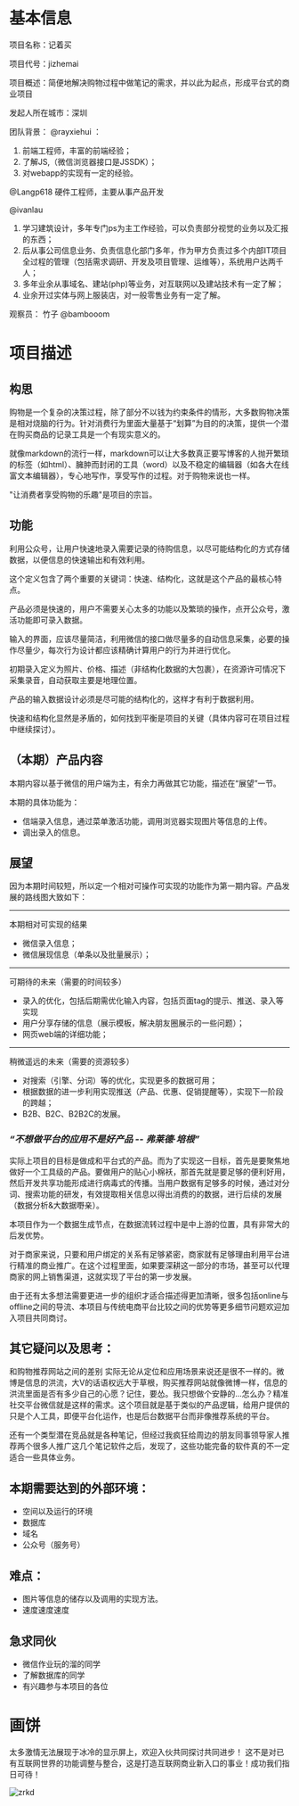 # 基本信息
项目名称：记着买

项目代号：jizhemai

项目概述：简便地解决购物过程中做笔记的需求，并以此为起点，形成平台式的商业项目

发起人所在城市：深圳

团队背景：
@rayxiehui ：
1. 前端工程师，丰富的前端经验；
2. 了解JS,（微信浏览器接口是JSSDK）；
3. 对webapp的实现有一定的经验。

@Langp618
硬件工程师，主要从事产品开发

@ivanlau
1. 学习建筑设计，多年专门ps为主工作经验，可以负责部分视觉的业务以及汇报的东西；
2. 后从事公司信息业务、负责信息化部门多年，作为甲方负责过多个内部IT项目全过程的管理（包括需求调研、开发及项目管理、运维等），系统用户达两千人；
3. 多年业余从事域名、建站(php)等业务，对互联网以及建站技术有一定了解；
4. 业余开过实体与网上服装店，对一般零售业务有一定了解。


观察员：
竹子 @bambooom


# 项目描述

## 构思

购物是一个复杂的决策过程，除了部分不以钱为约束条件的情形，大多数购物决策是相对烧脑的行为。针对消费行为里面大量基于“划算”为目的的决策，提供一个潜在购买商品的记录工具是一个有现实意义的。

就像markdown的流行一样，markdown可以让大多数真正要写博客的人抛开繁琐的标签（如html）、臃肿而封闭的工具（word）以及不稳定的编辑器（如各大在线富文本编辑器），专心地写作，享受写作的过程。对于购物来说也一样。

"让消费者享受购物的乐趣"是项目的宗旨。

## 功能

利用公众号，让用户快速地录入需要记录的待购信息，以尽可能结构化的方式存储数据，以便信息的快速输出和有效利用。

这个定义包含了两个重要的关键词：快速、结构化，这就是这个产品的最核心特点。

产品必须是快速的，用户不需要关心太多的功能以及繁琐的操作，点开公众号，激活功能即可录入数据。

输入的界面，应该尽量简洁，利用微信的接口做尽量多的自动信息采集，必要的操作尽量少，每次行为设计都应该精确计算用户的行为并进行优化。

初期录入定义为照片、价格、描述（非结构化数据的大包裹），在资源许可情况下采集录音，自动获取主要是地理位置。

产品的输入数据设计必须是尽可能的结构化的，这样才有利于数据利用。

快速和结构化显然是矛盾的，如何找到平衡是项目的关键（具体内容可在项目过程中继续探讨）。


## （本期）产品内容

本期内容以基于微信的用户端为主，有余力再做其它功能，描述在“展望”一节。

本期的具体功能为：

- 信端录入信息，通过菜单激活功能，调用浏览器实现图片等信息的上传。
- 调出录入的信息。


## 展望

因为本期时间较短，所以定一个相对可操作可实现的功能作为第一期内容。产品发展的路线图大致如下：


------------------------
本期相对可实现的结果

- 微信录入信息；
- 微信展现信息（单条以及批量展示）；

------------------------
可期待的未来（需要的时间较多）

- 录入的优化，包括后期需优化输入内容，包括页面tag的提示、推送、录入等实现
- 用户分享存储的信息（展示模板，解决朋友圈展示的一些问题）；
- 网页web端的详细功能；

------------------------
稍微遥远的未来（需要的资源较多）

- 对搜索（引擎、分词）等的优化，实现更多的数据可用； 
- 根据数据的进一步利用实现推送（产品、优惠、促销提醒等），实现下一阶段的跨越；
- B2B、B2C、B2B2C的发展。

### *“不想做平台的应用不是好产品 -- 弗莱德·培根”*

实际上项目的目标是做成和平台式的产品。而为了实现这一目标，首先是要聚焦地做好一个工具级的产品。要做用户的贴心小棉袄，那首先就是要足够的便利好用，然后开发共享功能形成进行病毒式的传播。当用户数据有足够多的时候，通过对分词、搜索功能的研发，有效提取相关信息以得出消费的的数据，进行后续的发展（数据分析&大数据嘢亲）。

本项目作为一个数据生成节点，在数据流转过程中是中上游的位置，具有非常大的后发优势。

对于商家来说，只要和用户绑定的关系有足够紧密，商家就有足够理由利用平台进行精准的商业推广。在这个过程里面，如果要深耕这一部分的市场，甚至可以代理商家的网上销售渠道，这就实现了平台的第一步发展。

由于还有太多想法需要更进一步的组织才适合描述得更加清晰，很多包括online与offline之间的导流、本项目与传统电商平台比较之间的优势等更多细节问题欢迎加入项目共同商讨。

## 其它疑问以及思考：
和购物推荐网站之间的差别
实际无论从定位和应用场景来说还是很不一样的。微博是信息的洪流，大V的话语权远大于草根，购买推荐网站就像微博一样，信息的洪流里面是否有多少自己的心愿？记住，要怂。我只想做个安静的...怎么办？精准社交平台微信就是这样的需求。这个项目就是基于类似的产品逻辑，给用户提供的只是个人工具，即便平台化运作，也是后台数据平台而非像推荐系统的平台。

还有一个类型潜在竞品就是各种笔记，但经过我疯狂给周边的朋友同事领导家人推荐两个很多人推广这几个笔记软件之后，发现了，这些功能完备的软件真的不一定适合一些具体业务。

## 本期需要达到的外部环境：
- 空间以及运行的环境
- 数据库
- 域名
- 公众号（服务号）

## 难点：
- 图片等信息的储存以及调用的实现方法。
- 速度速度速度

## 急求同伙
- 微信作业玩的溜的同学
- 了解数据库的同学
- 有兴趣参与本项目的各位

# 画饼
太多激情无法展现于冰冷的显示屏上，欢迎入伙共同探讨共同进步！
这不是对已有互联网世界的功能调整与整合，这是打造互联网商业新入口的事业！成功我们指日可待！ 


![zrkd](https://cloud.githubusercontent.com/assets/8110519/11532201/4c0220b0-993d-11e5-8f40-7d64cdfc346d.jpg)
